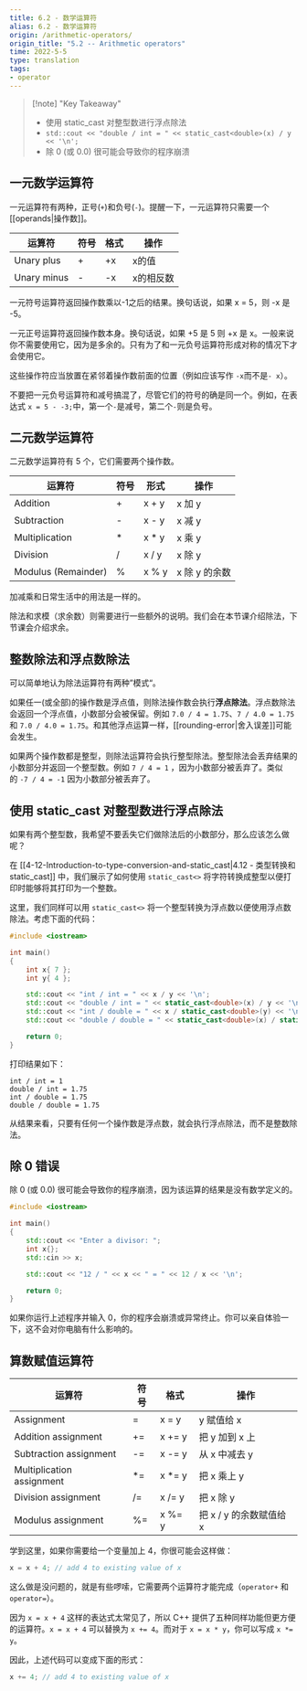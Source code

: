 ```yaml
---
title: 6.2 - 数学运算符
alias: 6.2 - 数学运算符
origin: /arithmetic-operators/
origin_title: "5.2 -- Arithmetic operators"
time: 2022-5-5
type: translation
tags:
- operator
---
```


> [!note] "Key Takeaway"
> - 使用 static_cast 对整型数进行浮点除法
> - `std::cout << "double / int = " << static_cast<double>(x) / y << '\n';`
> - 除 0 (或 0.0) 很可能会导致你的程序崩溃

## 一元数学运算符

一元运算符有两种，正号(`+`)和负号(`-`)。提醒一下，一元运算符只需要一个[[operands|操作数]]。

|运算符	|符号	|格式	|操作|
|---|---|---|---|
|Unary plus	|+	|+x	| x的值 |
|Unary minus	|-	|-x	|x的相反数|


一元符号运算符返回操作数乘以-1之后的结果。换句话说，如果 x = 5，则 -x 是 -5。

一元正号运算符返回操作数本身。换句话说，如果 +5 是 5 则 +x 是 x。一般来说你不需要使用它，因为是多余的。只有为了和一元负号运算符形成对称的情况下才会使用它。

这些操作符应当放置在紧邻着操作数前面的位置（例如应该写作 `-x`而不是`- x`）。

不要把一元负号运算符和减号搞混了，尽管它们的符号的确是同一个。例如，在表达式 `x = 5 - -3;`中，第一个`-`是减号，第二个`-`则是负号。

## 二元数学运算符

 二元数学运算符有 5 个，它们需要两个操作数。
 
|运算符	|符号	|形式	|操作|
|---|---|---|---|
|Addition	|+	|x + y	|x 加 y|
|Subtraction	|-	|x - y	|x 减 y|
|Multiplication	|*	|x * y	|x 乘 y|
|Division	|/	|x / y	|x 除 y|
|Modulus (Remainder)	|%	|x % y	|x 除 y 的余数|

加减乘和日常生活中的用法是一样的。

除法和求模（求余数）则需要进行一些额外的说明。我们会在本节课介绍除法，下节课会介绍求余。

## 整数除法和浮点数除法

可以简单地认为除法运算符有两种”模式“。

如果任一(或全部)的操作数是浮点值，则除法操作数会执行**浮点除法**。浮点数除法会返回一个浮点值，小数部分会被保留。例如 `7.0 / 4 = 1.75`、`7 / 4.0 = 1.75` 和 `7.0 / 4.0 = 1.75`。和其他浮点运算一样，[[rounding-error|舍入误差]]可能会发生。

如果两个操作数都是整型，则除法运算符会执行整型除法。整型除法会丢弃结果的小数部分并返回一个整型数。例如 `7 / 4 = 1` ，因为小数部分被丢弃了。类似的 `-7 / 4 = -1` 因为小数部分被丢弃了。

## 使用 static_cast 对整型数进行浮点除法

如果有两个整型数，我希望不要丢失它们做除法后的小数部分，那么应该怎么做呢？

在 [[4-12-Introduction-to-type-conversion-and-static_cast|4.12 - 类型转换和 static_cast]] 中，我们展示了如何使用 `static_cast<>` 将字符转换成整型以便打印时能够将其打印为一个整数。

这里，我们同样可以用 `static_cast<>` 将一个整型转换为浮点数以便使用浮点数除法。考虑下面的代码：

```cpp
#include <iostream>

int main()
{
    int x{ 7 };
    int y{ 4 };

    std::cout << "int / int = " << x / y << '\n';
    std::cout << "double / int = " << static_cast<double>(x) / y << '\n';
    std::cout << "int / double = " << x / static_cast<double>(y) << '\n';
    std::cout << "double / double = " << static_cast<double>(x) / static_cast<double>(y) << '\n';

    return 0;
}
```

打印结果如下：

```
int / int = 1
double / int = 1.75
int / double = 1.75
double / double = 1.75
```

从结果来看，只要有任何一个操作数是浮点数，就会执行浮点除法，而不是整数除法。 

## 除 0 错误

除 0 (或 0.0) 很可能会导致你的程序崩溃，因为该运算的结果是没有数学定义的。


```cpp
#include <iostream>

int main()
{
	std::cout << "Enter a divisor: ";
	int x{};
	std::cin >> x;

	std::cout << "12 / " << x << " = " << 12 / x << '\n';

	return 0;
}
```


如果你运行上述程序并输入 0，你的程序会崩溃或异常终止。你可以亲自体验一下，这不会对你电脑有什么影响的。

## 算数赋值运算符

|运算符	|符号	|格式	|操作|
|---|---|---|---|
|Assignment	|=	|x = y	|y 赋值给 x|
|Addition assignment	|+=	|x += y	|把 y 加到 x 上|
|Subtraction assignment	|-=	|x -= y	|从 x 中减去 y|
|Multiplication assignment	|\*=	| x \*= y	| 把 x 乘上 y|
|Division assignment	| /=	| x /= y	| 把 x 除 y|
|Modulus assignment	| %=	|x %= y	|把 x / y 的余数赋值给 x|

学到这里，如果你需要给一个变量加上 4，你很可能会这样做：

```cpp
x = x + 4; // add 4 to existing value of x
```

这么做是没问题的，就是有些啰嗦，它需要两个运算符才能完成（`operator+` 和 `operator=`）。

因为 `x = x + 4` 这样的表达式太常见了，所以 C++ 提供了五种同样功能但更方便的运算符。`x = x + 4` 可以替换为 `x += 4`。而对于 `x = x * y`，你可以写成 `x *= y`。

因此，上述代码可以变成下面的形式：

```cpp
x += 4; // add 4 to existing value of x
```